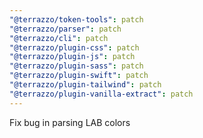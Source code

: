 ```yaml
---
"@terrazzo/token-tools": patch
"@terrazzo/parser": patch
"@terrazzo/cli": patch
"@terrazzo/plugin-css": patch
"@terrazzo/plugin-js": patch
"@terrazzo/plugin-sass": patch
"@terrazzo/plugin-swift": patch
"@terrazzo/plugin-tailwind": patch
"@terrazzo/plugin-vanilla-extract": patch
---
```


Fix bug in parsing LAB colors
